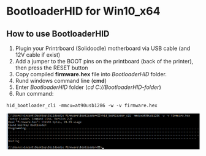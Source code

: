 # BootloaderHID for Win10_x64

## How to use BootloaderHID
1. Plugin your Printrboard (Solidoodle) motherboard via USB cable (and 12V cable if exist)
2. Add a jumper to the BOOT pins on the printboard (back of the printer), then press the RESET button
3. Copy compiled **firmware.hex** file into *BootloaderHID* folder.
4. Rund windows command line (**cmd**)
5. Enter *BootloaderHID* folder (*cd C://BootloaderHID-folder*)
6. Run command:
```
hid_bootloader_cli -mmcu=at90usb1286 -w -v firmware.hex
```

![BootloaderHID](../img/BootloaderHID.png)